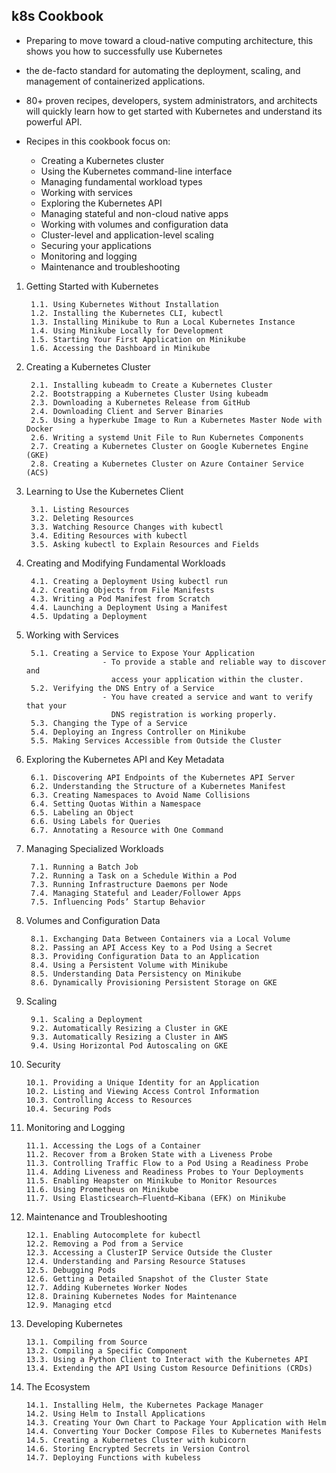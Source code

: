 
## k8s Cookbook

- Preparing to move toward a cloud-native computing architecture, 
  this shows you how to successfully use Kubernetes
- the de-facto standard for automating the deployment, scaling, and 
  management of containerized applications.
- 80+ proven recipes, developers, system administrators, and architects will quickly learn 
  how to get started with Kubernetes and understand its powerful API.


- Recipes in this cookbook focus on:

     -  Creating a Kubernetes cluster
     -  Using the Kubernetes command-line interface
     -  Managing fundamental workload types
     -  Working with services
     -  Exploring the Kubernetes API
     -  Managing stateful and non-cloud native apps
     -  Working with volumes and configuration data
     -  Cluster-level and application-level scaling
     -  Securing your applications
     -  Monitoring and logging
     -  Maintenance and troubleshooting



 
1. Getting Started with Kubernetes

        1.1. Using Kubernetes Without Installation
        1.2. Installing the Kubernetes CLI, kubectl
        1.3. Installing Minikube to Run a Local Kubernetes Instance
        1.4. Using Minikube Locally for Development
        1.5. Starting Your First Application on Minikube
        1.6. Accessing the Dashboard in Minikube

2. Creating a Kubernetes Cluster

        2.1. Installing kubeadm to Create a Kubernetes Cluster
        2.2. Bootstrapping a Kubernetes Cluster Using kubeadm
        2.3. Downloading a Kubernetes Release from GitHub
        2.4. Downloading Client and Server Binaries
        2.5. Using a hyperkube Image to Run a Kubernetes Master Node with Docker
        2.6. Writing a systemd Unit File to Run Kubernetes Components
        2.7. Creating a Kubernetes Cluster on Google Kubernetes Engine (GKE)
        2.8. Creating a Kubernetes Cluster on Azure Container Service (ACS)

3. Learning to Use the Kubernetes Client

        3.1. Listing Resources
        3.2. Deleting Resources
        3.3. Watching Resource Changes with kubectl
        3.4. Editing Resources with kubectl
        3.5. Asking kubectl to Explain Resources and Fields

4. Creating and Modifying Fundamental Workloads

        4.1. Creating a Deployment Using kubectl run
        4.2. Creating Objects from File Manifests
        4.3. Writing a Pod Manifest from Scratch
        4.4. Launching a Deployment Using a Manifest
        4.5. Updating a Deployment

5. Working with Services

        5.1. Creating a Service to Expose Your Application
                        - To provide a stable and reliable way to discover and 
                          access your application within the cluster.
        5.2. Verifying the DNS Entry of a Service
                        - You have created a service and want to verify that your 
                          DNS registration is working properly.
        5.3. Changing the Type of a Service
        5.4. Deploying an Ingress Controller on Minikube
        5.5. Making Services Accessible from Outside the Cluster

6. Exploring the Kubernetes API and Key Metadata

        6.1. Discovering API Endpoints of the Kubernetes API Server
        6.2. Understanding the Structure of a Kubernetes Manifest
        6.3. Creating Namespaces to Avoid Name Collisions
        6.4. Setting Quotas Within a Namespace
        6.5. Labeling an Object
        6.6. Using Labels for Queries
        6.7. Annotating a Resource with One Command

7. Managing Specialized Workloads

        7.1. Running a Batch Job
        7.2. Running a Task on a Schedule Within a Pod
        7.3. Running Infrastructure Daemons per Node
        7.4. Managing Stateful and Leader/Follower Apps
        7.5. Influencing Pods’ Startup Behavior

8. Volumes and Configuration Data

        8.1. Exchanging Data Between Containers via a Local Volume
        8.2. Passing an API Access Key to a Pod Using a Secret
        8.3. Providing Configuration Data to an Application
        8.4. Using a Persistent Volume with Minikube
        8.5. Understanding Data Persistency on Minikube
        8.6. Dynamically Provisioning Persistent Storage on GKE

9. Scaling

        9.1. Scaling a Deployment
        9.2. Automatically Resizing a Cluster in GKE
        9.3. Automatically Resizing a Cluster in AWS
        9.4. Using Horizontal Pod Autoscaling on GKE

10. Security

        10.1. Providing a Unique Identity for an Application
        10.2. Listing and Viewing Access Control Information
        10.3. Controlling Access to Resources
        10.4. Securing Pods

11. Monitoring and Logging

        11.1. Accessing the Logs of a Container
        11.2. Recover from a Broken State with a Liveness Probe
        11.3. Controlling Traffic Flow to a Pod Using a Readiness Probe
        11.4. Adding Liveness and Readiness Probes to Your Deployments
        11.5. Enabling Heapster on Minikube to Monitor Resources
        11.6. Using Prometheus on Minikube
        11.7. Using Elasticsearch–Fluentd–Kibana (EFK) on Minikube

12. Maintenance and Troubleshooting

        12.1. Enabling Autocomplete for kubectl
        12.2. Removing a Pod from a Service
        12.3. Accessing a ClusterIP Service Outside the Cluster
        12.4. Understanding and Parsing Resource Statuses
        12.5. Debugging Pods
        12.6. Getting a Detailed Snapshot of the Cluster State
        12.7. Adding Kubernetes Worker Nodes
        12.8. Draining Kubernetes Nodes for Maintenance
        12.9. Managing etcd

13. Developing Kubernetes

        13.1. Compiling from Source
        13.2. Compiling a Specific Component
        13.3. Using a Python Client to Interact with the Kubernetes API
        13.4. Extending the API Using Custom Resource Definitions (CRDs)

14. The Ecosystem

        14.1. Installing Helm, the Kubernetes Package Manager
        14.2. Using Helm to Install Applications
        14.3. Creating Your Own Chart to Package Your Application with Helm
        14.4. Converting Your Docker Compose Files to Kubernetes Manifests
        14.5. Creating a Kubernetes Cluster with kubicorn
        14.6. Storing Encrypted Secrets in Version Control
        14.7. Deploying Functions with kubeless
